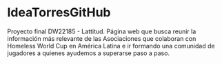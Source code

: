 # IdeaTorresGitHub
Proyecto final DW22185 - Lattitud.
Página web que busca reunir la información más relevante de las Asociaciones que colaboran con Homeless World Cup en América Latina e ir formando una comunidad de jugadores a quienes ayudemos a superarse paso a paso.
